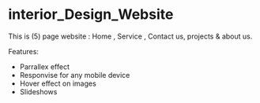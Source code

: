 # interior_Design_Website


This is (5) page website : Home , Service , Contact us, projects & about us.
  
 Features:
- Parrallex effect
- Responvise for any mobile device 
- Hover effect on images
- Slideshows

